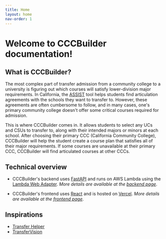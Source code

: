```yaml
---
title: Home
layout: home
nav-order: 1 
---
```

# Welcome to CCCBuilder documentation!

## What is CCCBuilder?

The most complex part of transfer admission from a community college to a university is figuring out which courses will satisfy lower-division major requirements. In California, the [ASSIST](https://assist.org) tool helps students find articulation agreements with the schools they want to transfer to. However, these agreements are often cumbersome to follow, and in many cases, one's primary community college doesn't offer some critical courses required for admission. 

This is where CCCBuilder comes in. It allows students to select any UCs and CSUs to transfer to, along with their intended majors or minors at each school. After choosing their primary CCC (California Community College), CCCBuilder will help the student create a course plan that satisfies all of their major requirements. If some courses are unavailable at their primary CCC, CCCBuilder will find articulated courses at other CCCs. 

## Technical overview

- CCCBuilder's backend uses [FastAPI](https://fastapi.tiangolo.com) and runs on AWS Lambda using the [Lambda Web Adapter](https://github.com/awslabs/aws-lambda-web-adapter).
    *More details are available at the [backend page](/backend)*.

- CCCBuilder's frontend uses [React](https://reactjs.org/) and is hosted on [Vercel](https://vercel.com).
    *More details are available at the [frontend page](/frontend)*.

## Inspirations
- [Transfer Helper](https://transfer.lehuy.dev/) 
- [TransferVision](https://michaelrgarcia.github.io/transfer-vision/)

